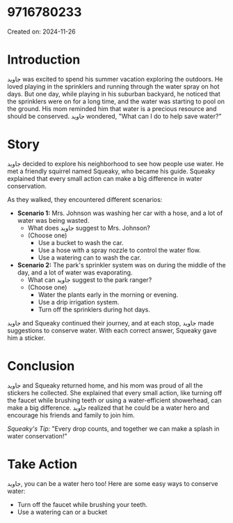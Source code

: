 # 9716780233

Created on: 2024-11-26

**Introduction**
===============

جاوید was excited to spend his summer vacation exploring the outdoors. He loved playing in the sprinklers and running through the water spray on hot days. But one day, while playing in his suburban backyard, he noticed that the sprinklers were on for a long time, and the water was starting to pool on the ground. His mom reminded him that water is a precious resource and should be conserved. جاوید wondered, "What can I do to help save water?"

**Story**
=====

جاوید decided to explore his neighborhood to see how people use water. He met a friendly squirrel named Squeaky, who became his guide. Squeaky explained that every small action can make a big difference in water conservation.

As they walked, they encountered different scenarios:

* **Scenario 1:** Mrs. Johnson was washing her car with a hose, and a lot of water was being wasted.
	+ What does جاوید suggest to Mrs. Johnson?
	+ (Choose one)
		- Use a bucket to wash the car.
		- Use a hose with a spray nozzle to control the water flow.
		- Use a watering can to wash the car.
* **Scenario 2:** The park's sprinkler system was on during the middle of the day, and a lot of water was evaporating.
	+ What can جاوید suggest to the park ranger?
	+ (Choose one)
		- Water the plants early in the morning or evening.
		- Use a drip irrigation system.
		- Turn off the sprinklers during hot days.

جاوید and Squeaky continued their journey, and at each stop, جاوید made suggestions to conserve water. With each correct answer, Squeaky gave him a sticker.

**Conclusion**
==========

جاوید and Squeaky returned home, and his mom was proud of all the stickers he collected. She explained that every small action, like turning off the faucet while brushing teeth or using a water-efficient showerhead, can make a big difference. جاوید realized that he could be a water hero and encourage his friends and family to join him.

*Squeaky's Tip:* "Every drop counts, and together we can make a splash in water conservation!"

**Take Action**
==========

جاوید, you can be a water hero too! Here are some easy ways to conserve water:

* Turn off the faucet while brushing your teeth.
* Use a watering can or a bucket